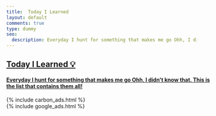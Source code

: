 ```yaml
---
title:  Today I Learned
layout: default
comments: true
type: dummy
seo:
  description: Everyday I hunt for something that makes me go Ohh, I didn't know that. All of it can be found here.
---
```


<div class="ui text container" style="width: 550px !important; max-width: 550px !important;">
    <a class="twitter-timeline" href="https://twitter.com/arpit_bhayani/timelines/1117517224632172544?ref_src=twsrc%5Etfw">
        <div class="ui black text">
            <h2>Today I Learned 💡 </h2>
            <h4>Everyday I hunt for something that makes me go Ohh, I didn't know that. This is the list that contains them all!</h4>
        </div>
    </a>
    <script async src="https://platform.twitter.com/widgets.js" charset="utf-8"></script>
    <div>
        <div class="ui hidden section divider"></div>
        {% include carbon_ads.html %}
        <div class="ui hidden section divider"></div>
        {% include google_ads.html %}
        <div class="ui hidden section divider"></div>
    </div>
</div>


<div class="ui three column stackable grid">
    <!-- NEW TWEET GOES HERE -->
</div>

